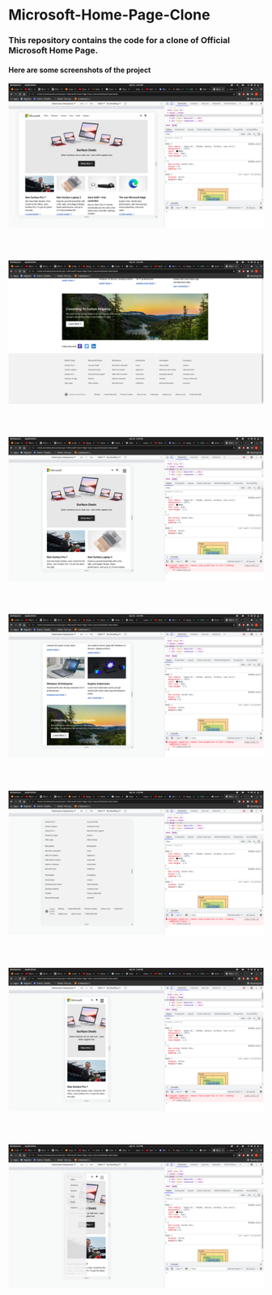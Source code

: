 # Microsoft-Home-Page-Clone

### This repository contains the code for a clone of Official Microsoft Home Page. 

#### Here are some screenshots of the project

<img src="./screenshots/img1.png">

<br><br>

<img src="./screenshots/img2.png">

<br><br>

<img src="./screenshots/img3.png">

<br><br>

<img src="./screenshots/img4.png">

<br><br>

<img src="./screenshots/img5.png">

<br><br>

<img src="./screenshots/img6.png">

<br><br>

<img src="./screenshots/img7.png">

<br><br>

